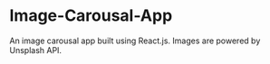 # Image-Carousal-App
 An image carousal app built using React.js. Images are powered by Unsplash API.
